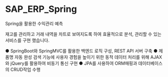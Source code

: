 # SAP_ERP_Spring
Spring을 활용한 수익관리 예측

재고를 관리하고 거래 내역을 차트로 보여지도록 하여 효율적으로 분석, 관리할 수 있는 서비스를 구현 했습니다.

● SpringBoot와 SpringMVC를 활용한 백엔드 로직 구성, REST API 서버 구축
● 제품명 자동 완성 검색 기능에 사용자 경험을 높이기 위한 동적 데이터 처리를 위해 AJAX와 jQuery를 활용하여 비동기 통신 구현
● JPA를 사용하여 ORM매핑과 데이터베이스의 CRUD작업 수행
